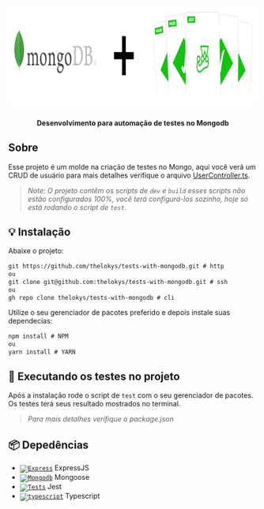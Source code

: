 <h1 align="center">
    <img src="./.github/assets/header.png" alt="MongoDB" height="200"/>
</h1>
<h4 align="center">
   Desenvolvimento para automação de testes no Mongodb
</h4>

## Sobre
Esse projeto é um molde na criação de testes no Mongo, aqui você verá um CRUD de usuário para mais detalhes verifique o arquivo [UserController.ts](src/app/controllers/UserController.ts).

> *Note: O projeto contêm os scripts de `dev` e `build` esses scripts não estão configurados 100%, você terá configurá-los sozinho, hoje só está rodando o script de `test`.*

## :bulb: Instalação

Abaixe o projeto:

```shell
git https://github.com/thelokys/tests-with-mongodb.git # http
ou
git clone git@github.com:thelokys/tests-with-mongodb.git # ssh
ou
gh repo clone thelokys/tests-with-mongodb # cli
```
  
Utilize o seu gerenciador de pacotes preferido e depois instale suas dependecias:

```shell
npm install # NPM
ou
yarn install # YARN
```

## :rocket: Executando os testes no projeto

 Após a instalação rode o script de `test` com o seu gerenciador de pacotes. Os testes terá seus resultado mostrados no terminal.
 
 > *Para mais detalhes verifique o package.json*

## :package: Depedências

* [<code><img alt="Express" width="30px" src="http://expressjs.com/images/favicon.png" /></code>](http://expressjs.com/) ExpressJS
* [<code><img alt="Mongodb" width="26px" src="https://img.icons8.com/color/48/000000/mongodb.png" /></code>](https://mongoosejs.com/) Mongoose
* [<code><img alt="Tests" width="26px" src="https://img.icons8.com/pastel-glyph/64/000000/test-tube--v2.png" /></code>](https://jestjs.io/) Jest
* [<code><img alt="typescript" width="26px" src="https://img.icons8.com/color/48/000000/typescript.png"></code>](https://www.typescriptlang.org/) Typescript

